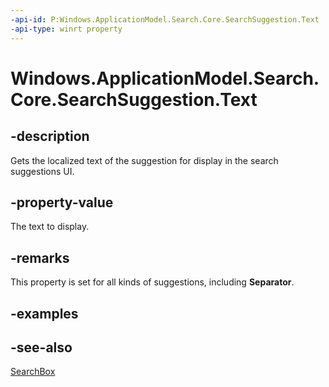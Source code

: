 ```yaml
---
-api-id: P:Windows.ApplicationModel.Search.Core.SearchSuggestion.Text
-api-type: winrt property
---
```


<!-- Property syntax
public string Text { get; }
-->

# Windows.ApplicationModel.Search.Core.SearchSuggestion.Text

## -description
Gets the localized text of the suggestion for display in the search suggestions UI.

## -property-value
The text to display.

## -remarks
This property is set for all kinds of suggestions, including **Separator**.

## -examples

## -see-also
[SearchBox](../windows.ui.xaml.controls/searchbox.md)